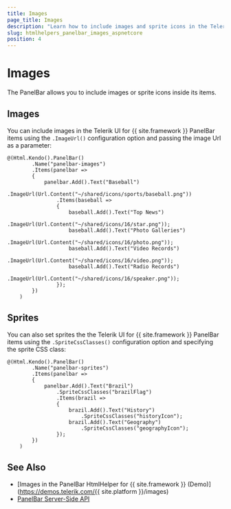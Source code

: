 ```yaml
---
title: Images
page_title: Images
description: "Learn how to include images and sprite icons in the Telerik UI PanelBar HtmlHelper for {{ site.framework }}."
slug: htmlhelpers_panelbar_images_aspnetcore
position: 4
---
```


# Images 

The PanelBar allows you to include images or sprite icons inside its items.

## Images

You can include images in the Telerik UI for {{ site.framework }} PanelBar items using the `.ImageUrl()` configuration option and passing the image Url as a parameter:

```
@(Html.Kendo().PanelBar()
        .Name("panelbar-images")
        .Items(panelbar =>
        {
            panelbar.Add().Text("Baseball")
                .ImageUrl(Url.Content("~/shared/icons/sports/baseball.png"))
                .Items(baseball =>
                {
                    baseball.Add().Text("Top News")
                        .ImageUrl(Url.Content("~/shared/icons/16/star.png"));
                    baseball.Add().Text("Photo Galleries")
                        .ImageUrl(Url.Content("~/shared/icons/16/photo.png"));
                    baseball.Add().Text("Video Records")
                        .ImageUrl(Url.Content("~/shared/icons/16/video.png"));
                    baseball.Add().Text("Radio Records")
                        .ImageUrl(Url.Content("~/shared/icons/16/speaker.png"));
                });
        })
    )

```

## Sprites

You can also set sprites the the Telerik UI for {{ site.framework }} PanelBar items using the `.SpriteCssClasses()` configuration option and specifying the sprite CSS class: 

```
@(Html.Kendo().PanelBar()
        .Name("panelbar-sprites")
        .Items(panelbar =>
        {
            panelbar.Add().Text("Brazil")
                .SpriteCssClasses("brazilFlag")
                .Items(brazil =>
                {
                    brazil.Add().Text("History")
                        .SpriteCssClasses("historyIcon");
                    brazil.Add().Text("Geography")
                        .SpriteCssClasses("geographyIcon");
                });
        })
    )
```

## See Also

* [Images in the PanelBar HtmlHelper for {{ site.framework }} (Demo)](https://demos.telerik.com/{{ site.platform }}/images)
* [PanelBar Server-Side API](/api/panelbar)
